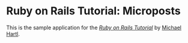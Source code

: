 # Ruby on Rails Tutorial: Microposts

This is the sample application for
the [*Ruby on Rails Tutorial*](http://railstutorial.org/)
by [Michael Hartl](http://michaelhartl.com/).
